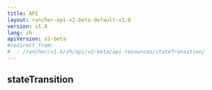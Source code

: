 ```yaml
---
title: API
layout: rancher-api-v2-beta-default-v1.6
version: v1.6
lang: zh
apiVersion: v2-beta
#redirect_from:
#  - /rancher/v1.6/zh/api/v2-beta/api-resources/stateTransition/
---
```


## stateTransition



<br>
